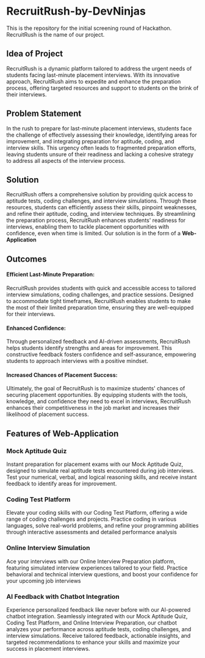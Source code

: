 # RecruitRush-by-DevNinjas
This is the repository for the initial screening round of Hackathon. RecruitRush is the name of our project. <br>

<h2>Idea of Project</h2> 
RecruitRush is a dynamic platform tailored to address the urgent needs of students facing last-minute placement interviews. With its innovative approach, RecruitRush aims to expedite and enhance the preparation process, offering targeted resources and support to students on the brink of their interviews.

<h2>Problem Statement</h2>

In the rush to prepare for last-minute placement interviews, students face the challenge of effectively assessing their knowledge, identifying areas for improvement, and integrating preparation for aptitude, coding, and interview skills. This urgency often leads to fragmented preparation efforts, leaving students unsure of their readiness and lacking a cohesive strategy to address all aspects of the interview process.

<h2>Solution</h2>
RecruitRush offers a comprehensive solution by providing quick access to aptitude tests, coding challenges, and interview simulations. Through these resources, students can efficiently assess their skills, pinpoint weaknesses, and refine their aptitude, coding, and interview techniques. By streamlining the preparation process, RecruitRush enhances students' readiness for interviews, enabling them to tackle placement opportunities with confidence, even when time is limited. Our solution is in the form of a <b>Web-Application</b>

<h2>Outcomes</h2>
<h4>Efficient Last-Minute Preparation:</h4> 
RecruitRush provides students with quick and accessible access to tailored interview simulations, coding challenges, and practice sessions. Designed to accommodate tight timeframes, RecruitRush enables students to make the most of their limited preparation time, ensuring they are well-equipped for their interviews.

<h4>Enhanced Confidence:</h4> Through personalized feedback and AI-driven assessments, RecruitRush helps students identify strengths and areas for improvement. This constructive feedback fosters confidence and self-assurance, empowering students to approach interviews with a positive mindset.

<h4>Increased Chances of Placement Success:</h4> Ultimately, the goal of RecruitRush is to maximize students' chances of securing placement opportunities. By equipping students with the tools, knowledge, and confidence they need to excel in interviews, RecruitRush enhances their competitiveness in the job market and increases their likelihood of placement success.

<h2>Features of Web-Application</h2>

<h3>Mock Aptitude Quiz</h3>
Instant preparation for placement exams with our Mock Aptitude Quiz, designed to simulate real aptitude tests encountered during job interviews. Test your numerical, verbal, and logical reasoning skills, and receive instant feedback to identify areas for improvement.
<h3>Coding Test Platform</h3>
Elevate your coding skills with our Coding Test Platform, offering a wide range of coding challenges and projects. Practice coding in various languages, solve real-world problems, and refine your programming abilities through interactive assessments and detailed performance analysis
<h3>Online Interview Simulation</h3>
Ace your interviews with our Online Interview Preparation platform, featuring simulated interview experiences tailored to your field. Practice behavioral and technical interview questions, and boost your confidence for your upcoming job interviews
<h3>AI Feedback with Chatbot Integration</h3>
Experience personalized feedback like never before with our AI-powered chatbot integration. Seamlessly integrated with our Mock Aptitude Quiz, Coding Test Platform, and Online Interview Preparation, our chatbot analyzes your performance across aptitude tests, coding challenges, and interview simulations. Receive tailored feedback, actionable insights, and targeted recommendations to enhance your skills and maximize your success in placement interviews.

